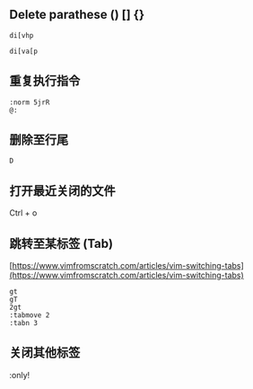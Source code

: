 ## Delete parathese () [] {}
```
di[vhp
```

```
di[va[p
```

## 重复执行指令
```
:norm 5jrR
@:
```

## 删除至行尾
`D`

## 打开最近关闭的文件

Ctrl + o

## 跳转至某标签 (Tab)

[https://www.vimfromscratch.com/articles/vim-switching-tabs](https://www.vimfromscratch.com/articles/vim-switching-tabs)

```
gt
gT
2gt
:tabmove 2
:tabn 3
```

## 关闭其他标签

:only!

